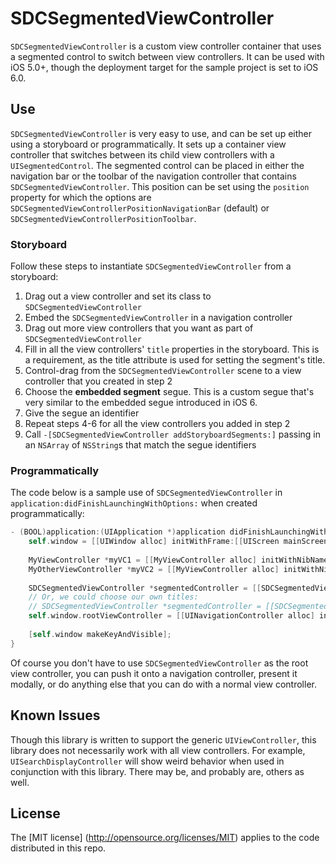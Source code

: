 SDCSegmentedViewController
=========================

`SDCSegmentedViewController` is a custom view controller container that uses a segmented control to switch between view controllers. It can be used with iOS 5.0+, though the deployment target for the sample project is set to iOS 6.0.

## Use

`SDCSegmentedViewController` is very easy to use, and can be set up either using a storyboard or programmatically. It sets up a container view controller that switches between its child view controllers with a `UISegmentedControl`. The segmented control can be placed in either the navigation bar or the toolbar of the navigation controller that contains `SDCSegmentedViewController`. This position can be set using the `position` property for which the options are `SDCSegmentedViewControllerPositionNavigationBar` (default) or `SDCSegmentedViewControllerPositionToolbar`.

### Storyboard

Follow these steps to instantiate `SDCSegmentedViewController` from a storyboard:

 1. Drag out a view controller and set its class to `SDCSegmentedViewController`
 2. Embed the `SDCSegmentedViewController` in a navigation controller
 3. Drag out more view controllers that you want as part of `SDCSegmentedViewController`
 4. Fill in all the view controllers' `title` properties in the storyboard. This is a requirement, as the title attribute is used for setting the segment's title.
 5. Control-drag from the `SDCSegmentedViewController` scene to a view controller that you created in step 2
 6. Choose the **embedded segment** segue. This is a custom segue that's very similar to the embedded segue introduced in iOS 6.
 7. Give the segue an identifier
 8. Repeat steps 4-6 for all the view controllers you added in step 2
 9. Call `-[SDCSegmentedViewController addStoryboardSegments:]` passing in an `NSArray` of `NSString`s that match the segue identifiers

### Programmatically

The code below is a sample use of `SDCSegmentedViewController` in `application:didFinishLaunchingWithOptions:` when created programmatically:

```objective-c
- (BOOL)application:(UIApplication *)application didFinishLaunchingWithOptions:(NSDictionary *)launchOptions {
	self.window = [[UIWindow alloc] initWithFrame:[[UIScreen mainScreen] bounds]];
	
	MyViewController *myVC1 = [[MyViewController alloc] initWithNibName:@"MyVC1" bundle:nil];
	MyOtherViewController *myVC2 = [[MyViewController alloc] initWithNibName:@"MyVC2" bundle:nil];
	
	SDCSegmentedViewController *segmentedController = [[SDCSegmentedViewController alloc] initWithViewControllers:@[myVC1, myVC2]];
	// Or, we could choose our own titles:
	// SDCSegmentedViewController *segmentedController = [[SDCSegmentedViewController alloc] initWithViewControllers:@[myVC1, myVC2] titles:@[@"Segment 1", @"Segment 2"]];
	self.window.rootViewController = [[UINavigationController alloc] initWithRootViewController:segmentedController];
	
	[self.window makeKeyAndVisible];
}
```

Of course you don't have to use `SDCSegmentedViewController` as the root view controller, you can push it onto a navigation controller, present it modally, or do anything else that you can do with a normal view controller.

## Known Issues

Though this library is written to support the generic `UIViewController`, this library does not necessarily work with all view controllers. For example, `UISearchDisplayController` will show weird behavior when used in conjunction with this library. There may be, and probably are, others as well.

## License

The [MIT license] (http://opensource.org/licenses/MIT) applies to the code distributed in this repo.